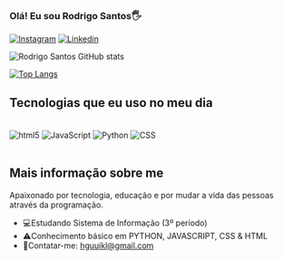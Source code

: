 ### Olá! Eu sou Rodrigo Santos🖐


[![Instagram](https://img.shields.io/badge/Instagram-E4405F?style=for-the-badge&logo=instagram&logoColor=white
)](https://www.instagram.com/rodrygo_of/)
[![Linkedin](https://img.shields.io/badge/LinkedIn-0077B5?style=for-the-badge&logo=linkedin&logoColor=white
)](https://www.linkedin.com/in/rodrigo-santos-3b5511269/)

![Rodrigo Santos GitHub stats](https://github-readme-stats.vercel.app/api?username=RodrigoSantos359&show_icons=true&theme=highcontrast)

[![Top Langs](https://github-readme-stats.vercel.app/api/top-langs/?username=RodrigoSantos359)](https://github.com/anuraghazra/github-readme-stats)
## Tecnologias que eu uso no meu dia

<div style="display: inline_block"><br/>
 <img align="center" alt="html5" src="https://img.shields.io/badge/HTML5-E34F26?style=for-the-badge&logo=html5&logoColor=white"/> 
 <img align="center" alt="JavaScript" src="https://img.shields.io/badge/JavaScript-F7DF1E?style=for-the-badge&logo=javascript&logoColor=black"/>
 <img align="center" alt="Python" src="https://img.shields.io/badge/Python-14354C?style=for-the-badge&logo=python&logoColor=white"/>
 <img align="center" alt="CSS" src="https://img.shields.io/badge/CSS-239120?&style=for-the-badge&logo=css3&logoColor=white"/>
</div><br/>

## Mais informação sobre me

Apaixonado por tecnologia, educação e por mudar a vida das pessoas através da programação.
- 💻Estudando Sistema de Informação (3º período)
- ⚠️Conhecimento básico em PYTHON, JAVASCRIPT, CSS & HTML
- 📧Contatar-me: hguuikl@gmail.com




